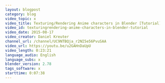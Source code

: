 ```yaml
---
layout: blogpost
category: blog
video_topic: x
video_title: Texturing/Rendering Anime characters in Blender [Tutorial]
video_id: texturingrendering-anime-characters-in-blender-tutorial
video_date: 2015-08-17
video_creator: Daniel Kreuter
channel_url: /channel/UC9NTBQja_r2NI5e56PvuSAA
video_url: https://youtu.be/u2GAHnDaUpU
video_length: 0:23:21
language_audio: English
language_subs: x
blender_version: 2.78
tags_software: x
starttime: 0:07:38
---
```

